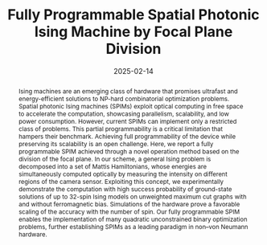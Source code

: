 ---
title: "Fully Programmable Spatial Photonic Ising Machine by Focal Plane Division"
authors:
    - Daniele Veraldi
    - Davide Pierangeli
    - Silvia Gentilini
    - Marcello Calvanese Strinati
    - Jason Sakellariou
    - James S. Cummins
    - Airat Kamaletdinov
    - Marvin Syed
    - Richard Zhipeng Wang
    - Natalia G. Berloff
    - Dimitrios Karanikolopoulos
    - Pavlos G. Savvidis
    - Claudio Conti
author_notes:
#- "Equal contribution"
#- "Equal contribution"
date: "2025-02-14"
doi: "10.1103/PhysRevLett.134.063802"

# Schedule page publish date (NOT publication's date).
publishDate: "2025-02-21T19:45:00Z"

# Publication type.
# Accepts a single type but formatted as a YAML list (for Hugo requirements).
# Enter a publication type from the CSL standard.
publication_types: ["article-journal"]

# Publication name and optional abbreviated publication name.
publication: "PHYSICAL REVIEW LETTERS **134**, 063802 (2025)"
publication_short: ""

abstract: Ising machines are an emerging class of hardware that promises ultrafast and energy-efficient solutions to NP-hard combinatorial optimization problems. Spatial photonic Ising machines (SPIMs) exploit optical computing in free space to accelerate the computation, showcasing parallelism, scalability, and low power consumption. However, current SPIMs can implement only a restricted class of problems. This partial programmability is a critical limitation that hampers their benchmark. Achieving full programmability of the device while preserving its scalability is an open challenge. Here, we report a fully programmable SPIM achieved through a novel operation method based on the division of the focal plane. In our scheme, a general Ising problem is decomposed into a set of Mattis Hamiltonians, whose energies are simultaneously computed optically by measuring the intensity on different regions of the camera sensor. Exploiting this concept, we experimentally demonstrate the computation with high success probability of ground-state solutions of up to 32-spin Ising models on unweighted maximum cut graphs with and without ferromagnetic bias. Simulations of the hardware prove a favorable scaling of the accuracy with the number of spin. Our fully programmable SPIM enables the implementation of many quadratic unconstrained binary optimization problems, further establishing SPIMs as a leading paradigm in non–von Neumann hardware. 

# Summary. An optional shortened abstract.
#summary: Lorem ipsum dolor sit amet, consectetur adipiscing elit. Duis posuere tellus ac convallis placerat. Proin tincidunt magna sed ex sollicitudin condimentum.

tags:
- Source Themes
featured: false

# links:
# - name: ""
#   url: ""
#url_pdf: 
#url_code: ''
#url_dataset: ''
#url_poster: ''
#url_project: ''
#url_slides: ''
#url_source: ''
#url_video: ''

# Featured image
# To use, add an image named `featured.jpg/png` to your page's folder. 
#image:
#  caption: 'Image credit: [**Unsplash**](https://unsplash.com/photos/jdD8gXaTZsc)'
#  focal_point: ""
#  preview_only: false

# Associated Projects (optional).
#   Associate this publication with one or more of your projects.
#   Simply enter your project's folder or file name without extension.
#   E.g. `internal-project` references `content/project/internal-project/index.md`.
#   Otherwise, set `projects: []`.
#projects: []

# Slides (optional).
#   Associate this publication with Markdown slides.
#   Simply enter your slide deck's filename without extension.
#   E.g. `slides: "example"` references `content/slides/example/index.md`.
#   Otherwise, set `slides: ""`.
#slides: example
---